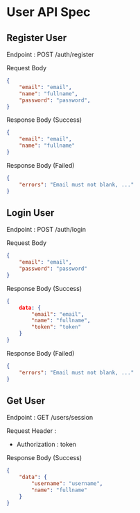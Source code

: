 # User API Spec

## Register User
Endpoint : POST /auth/register

Request Body
```json
{
    "email": "email",
    "name": "fullname",
    "password": "password",
}
```

Response Body (Success)
```json
{
    "email": "email",
    "name": "fullname"
}
```

Response Body (Failed)
```json
{
    "errors": "Email must not blank, ..."
}
```
## Login User
Endpoint : POST /auth/login

Request Body
```json
{
    "email": "email",
    "password": "password"
}
```

Response Body (Success)
```json
{
    data: {
        "email": "email",
        "name": "fullname",
        "token": "token"
    }
}
```

Response Body (Failed)
```json
{
    "errors": "Email must not blank, ..."
}
```
## Get User
Endpoint : GET /users/session

Request Header :
- Authorization : token

Response Body (Success)
```json
{
    "data": {
        "username": "username",
        "name": "fullname"
    }
}
```